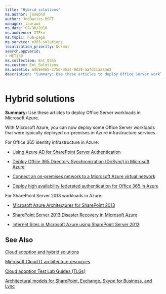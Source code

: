 ```yaml
---
title: "Hybrid solutions"
ms.author: josephd
author: JoeDavies-MSFT
manager: laurawi
ms.date: 07/30/2018
ms.audience: ITPro
ms.topic: hub-page
ms.service: o365-solutions
localization_priority: Normal
search.appverid:
- MET150
ms.collection: Ent_O365
ms.custom: Ent_Solutions
ms.assetid: e9b8e065-2750-4534-9d39-aafd51a2a4e2
description: "Summary: Use these articles to deploy Office Server workloads in Microsoft Azure."
---
```


# Hybrid solutions

 **Summary:** Use these articles to deploy Office Server workloads in Microsoft Azure.
  
With Microsoft Azure, you can now deploy some Office Server workloads that were typically deployed on-premises in Azure infrastructure services.
  
For Office 365 identity infrastructure in Azure:

- [Using Azure AD for SharePoint Server Authentication](using-azure-ad-for-sharepoint-server-authentication.md)

- [Deploy Office 365 Directory Synchronization (DirSync) in Microsoft Azure](deploy-office-365-directory-synchronization-in-azure.md)
  
- [Connect an on-premises network to a Microsoft Azure virtual network](connect-on-prem-network-to-azure-virtual-network.md)
    
- [Deploy high availability federated authentication for Office 365 in Azure](deploy-high-availability-federated-authentication-for-office-365-in-azure.md)
    
For SharePoint Server 2013 workloads in Azure:
  
- [Microsoft Azure Architectures for SharePoint 2013](microsoft-azure-architectures-for-sharepoint-2013.md)
    
- [SharePoint Server 2013 Disaster Recovery in Microsoft Azure](sharepoint-server-2013-disaster-recovery-in-microsoft-azure.md)
    
- [Internet Sites in Microsoft Azure using SharePoint Server 2013](internet-sites-in-microsoft-azure-using-sharepoint-server-2013.md)
  
  
## See Also

[Cloud adoption and hybrid solutions](cloud-adoption-and-hybrid-solutions.md)
  
[Microsoft Cloud IT architecture resources](microsoft-cloud-it-architecture-resources.md)
  
[Cloud adoption Test Lab Guides (TLGs)](cloud-adoption-test-lab-guides-tlgs.md)
  
[Architectural models for SharePoint, Exchange, Skype for Business, and Lync](architectural-models-for-sharepoint-exchange-skype-for-business-and-lync.md)


